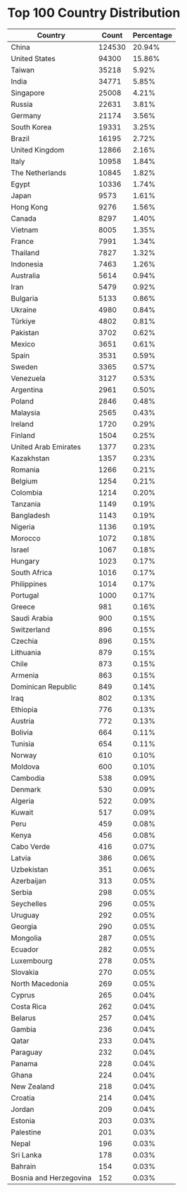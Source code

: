 # Top 100 Country Distribution
| Country | Count | Percentage |
|----|----|----|
| China | 124530 | 20.94% |
| United States | 94300 | 15.86% |
| Taiwan | 35218 | 5.92% |
| India | 34771 | 5.85% |
| Singapore | 25008 | 4.21% |
| Russia | 22631 | 3.81% |
| Germany | 21174 | 3.56% |
| South Korea | 19331 | 3.25% |
| Brazil | 16195 | 2.72% |
| United Kingdom | 12866 | 2.16% |
| Italy | 10958 | 1.84% |
| The Netherlands | 10845 | 1.82% |
| Egypt | 10336 | 1.74% |
| Japan | 9573 | 1.61% |
| Hong Kong | 9276 | 1.56% |
| Canada | 8297 | 1.40% |
| Vietnam | 8005 | 1.35% |
| France | 7991 | 1.34% |
| Thailand | 7827 | 1.32% |
| Indonesia | 7463 | 1.26% |
| Australia | 5614 | 0.94% |
| Iran | 5479 | 0.92% |
| Bulgaria | 5133 | 0.86% |
| Ukraine | 4980 | 0.84% |
| Türkiye | 4802 | 0.81% |
| Pakistan | 3702 | 0.62% |
| Mexico | 3651 | 0.61% |
| Spain | 3531 | 0.59% |
| Sweden | 3365 | 0.57% |
| Venezuela | 3127 | 0.53% |
| Argentina | 2961 | 0.50% |
| Poland | 2846 | 0.48% |
| Malaysia | 2565 | 0.43% |
| Ireland | 1720 | 0.29% |
| Finland | 1504 | 0.25% |
| United Arab Emirates | 1377 | 0.23% |
| Kazakhstan | 1357 | 0.23% |
| Romania | 1266 | 0.21% |
| Belgium | 1254 | 0.21% |
| Colombia | 1214 | 0.20% |
| Tanzania | 1149 | 0.19% |
| Bangladesh | 1143 | 0.19% |
| Nigeria | 1136 | 0.19% |
| Morocco | 1072 | 0.18% |
| Israel | 1067 | 0.18% |
| Hungary | 1023 | 0.17% |
| South Africa | 1016 | 0.17% |
| Philippines | 1014 | 0.17% |
| Portugal | 1000 | 0.17% |
| Greece | 981 | 0.16% |
| Saudi Arabia | 900 | 0.15% |
| Switzerland | 896 | 0.15% |
| Czechia | 896 | 0.15% |
| Lithuania | 879 | 0.15% |
| Chile | 873 | 0.15% |
| Armenia | 863 | 0.15% |
| Dominican Republic | 849 | 0.14% |
| Iraq | 802 | 0.13% |
| Ethiopia | 776 | 0.13% |
| Austria | 772 | 0.13% |
| Bolivia | 664 | 0.11% |
| Tunisia | 654 | 0.11% |
| Norway | 610 | 0.10% |
| Moldova | 600 | 0.10% |
| Cambodia | 538 | 0.09% |
| Denmark | 530 | 0.09% |
| Algeria | 522 | 0.09% |
| Kuwait | 517 | 0.09% |
| Peru | 459 | 0.08% |
| Kenya | 456 | 0.08% |
| Cabo Verde | 416 | 0.07% |
| Latvia | 386 | 0.06% |
| Uzbekistan | 351 | 0.06% |
| Azerbaijan | 313 | 0.05% |
| Serbia | 298 | 0.05% |
| Seychelles | 296 | 0.05% |
| Uruguay | 292 | 0.05% |
| Georgia | 290 | 0.05% |
| Mongolia | 287 | 0.05% |
| Ecuador | 282 | 0.05% |
| Luxembourg | 278 | 0.05% |
| Slovakia | 270 | 0.05% |
| North Macedonia | 269 | 0.05% |
| Cyprus | 265 | 0.04% |
| Costa Rica | 262 | 0.04% |
| Belarus | 257 | 0.04% |
| Gambia | 236 | 0.04% |
| Qatar | 233 | 0.04% |
| Paraguay | 232 | 0.04% |
| Panama | 228 | 0.04% |
| Ghana | 224 | 0.04% |
| New Zealand | 218 | 0.04% |
| Croatia | 214 | 0.04% |
| Jordan | 209 | 0.04% |
| Estonia | 203 | 0.03% |
| Palestine | 201 | 0.03% |
| Nepal | 196 | 0.03% |
| Sri Lanka | 178 | 0.03% |
| Bahrain | 154 | 0.03% |
| Bosnia and Herzegovina | 152 | 0.03% |
